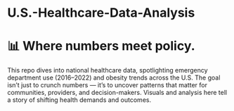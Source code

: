# U.S.-Healthcare-Data-Analysis
# 📊 Where numbers meet policy.

This repo dives into national healthcare data, spotlighting emergency department use (2016–2022) and obesity trends across the U.S. The goal isn’t just to crunch numbers — it’s to uncover patterns that matter for communities, providers, and decision-makers. Visuals and analysis here tell a story of shifting health demands and outcomes.
